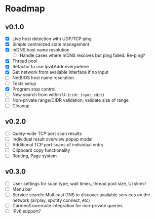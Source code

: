 Roadmap
===

## v0.1.0
- [x] Live host detection with UDP/TCP ping
- [x] Simple centralized state management
- [x] mDNS host name resolution
  - [ ] Handle cases where mDNS resolves but ping failed. Re-ping?
- [x] Thread pool
- [x] Refactor to use Ipv4Addr everywhere
- [x] Get network from available interface if no input
- [ ] NetBIOS host name resolution
- [ ] Tests setup
- [x] Program stop control
- [ ] New search from within UI (`cidr_input_edit`)
- [ ] Non-private range/CIDR validation, validate size of range
- [ ] Cleanup

## v0.2.0
- [ ] Query-wide TCP port scan results
- [ ] Individual result overview popup modal
- [ ] Additional TCP port scans of individual entry
- [ ] Clipboard copy functionality
- [ ] Routing, Page system

## v0.3.0
- [ ] User settings for scan type, wait times, thread pool size, UI skins!
- [ ] Menu bar
- [ ] Service search: Multicast DNS to discover available services on the network (airplay, spotify connect, etc)
- [ ] Carmen/traceroute integration for non-private queries
- [ ] IPv6 support?

